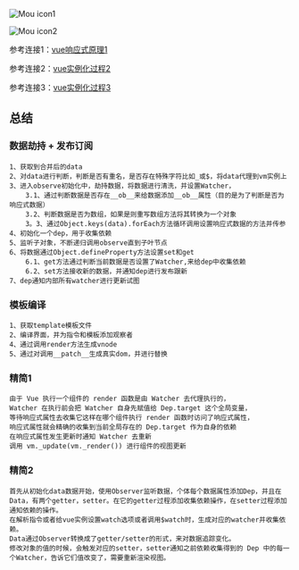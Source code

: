 ![Mou icon1](https://pic3.zhimg.com/80/v2-ee84f443fd3565fbf987974a7da5e2ee_720w.jpg)

![Mou icon2](https://user-gold-cdn.xitu.io/2020/4/7/17154a3e1a5b211a?imageView2/0/w/1280/h/960/format/webp/ignore-error/1)

参考连接1：[vue响应式原理1](https://www.cnblogs.com/gerry2019/p/12168481.html)

参考连接2：[vue实例化过程2](https://zhuanlan.zhihu.com/p/61915640)

参考连接3：[vue实例化过程3](https://juejin.cn/post/6844903479044112391)

## 总结

### 数据劫持 + 发布订阅

    1、获取到合并后的data
    2、对data进行判断，判断是否有重名，是否存在特殊字符比如_或$，将data代理到vm实例上
    3、进入observe初始化中，劫持数据，将数据进行清洗，并设置Watcher，
        3.1、通过判断数据是否存在__ob__来给数据添加__ob__属性（目的是为了判断是否为响应式数据）
        3.2、判断数据是否为数组，如果是则重写数组方法将其转换为一个对象
        3。3、通过Object.keys(data).forEach方法循环调用设置响应式数据的方法并传参
    4、初始化一个dep，用于收集依赖
    5、监听子对象，不断递归调用observe直到子叶节点
    6、将数据通过Object.defineProperty方法设置set和get
        6.1、get方法通过判断当前数据是否设置了Watcher,来给dep中收集依赖
        6.2、set方法接收新的数据，并通知dep进行发布跟新
    7、dep通知内部所有watcher进行更新试图

### 模板编译

    1、获取template模板文件
    2、编译界面，并为指令和模板添加观察者
    4、通过调用render方法生成vnode
    5、通过对调用__patch__生成真实dom，并进行替换

### 精简1

    由于 Vue 执行一个组件的 render 函数是由 Watcher 去代理执行的，
    Watcher 在执行前会把 Watcher 自身先赋值给 Dep.target 这个全局变量，
    等待响应式属性去收集它这样在哪个组件执行 render 函数时访问了响应式属性，
    响应式属性就会精确的收集到当前全局存在的 Dep.target 作为自身的依赖
    在响应式属性发生更新时通知 Watcher 去重新
    调用 vm._update(vm._render()) 进行组件的视图更新

### 精简2

    首先从初始化data数据开始，使用Observer监听数据，个体每个数据属性添加Dep，并且在Data，有两个getter，setter。在它的getter过程添加收集依赖操作，在setter过程添加通知依赖的操作。
    在解析指令或者给vue实例设置watch选项或者调用$watch时，生成对应的watcher并收集依赖。
    Data通过Observer转换成了getter/setter的形式，来对数据追踪变化。
    修改对象的值的时候，会触发对应的setter，setter通知之前依赖收集得到的 Dep 中的每一个Watcher，告诉它们值改变了，需要重新渲染视图。

